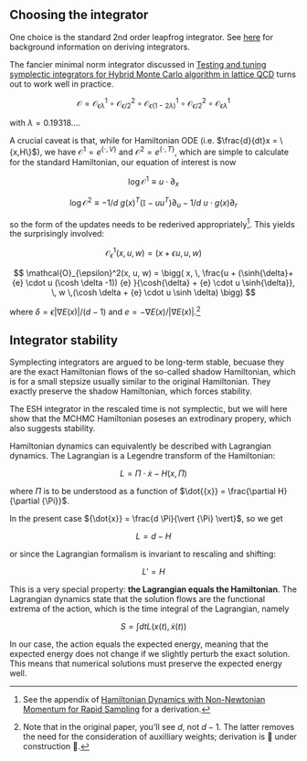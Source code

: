 ## Choosing the integrator

One choice is the standard 2nd order leapfrog integrator. See [here](/integrators) for background information on deriving integrators.

The fancier minimal norm integrator discussed in [Testing and tuning symplectic integrators for Hybrid Monte Carlo algorithm in lattice QCD](/references/#numerical-integrators) turns out to work well in practice.

$$
\mathcal{O} = \mathcal{O}_{\epsilon \lambda}^{1} \circ \mathcal{O}_{\epsilon/2}^{2}\circ \mathcal{O}_{\epsilon (1-2\lambda)}^{1} \circ \mathcal{O}_{\epsilon/2}^{2} \circ \mathcal{O}_{\epsilon \lambda}^{1}
$$

with $\lambda = 0.19318...$.

A crucial caveat is that, while for Hamiltonian ODE (i.e. $\frac{d}{dt}x = \{x,H\}$), we have $\mathcal{O}^{1} = e^{\{\cdot, V\}}$ and $\mathcal{O}^{2} = e^{\{\cdot, T\}}$, which are simple to calculate for the standard Hamiltonian, our equation of interest is now

$$\log \mathcal{O}^{1} \equiv u \cdot \partial_{x} 
$$ 

$$
\log \mathcal{O}^{2} \equiv - 1/d~ g(x)^T (\mathbb I - u u^T)\partial_{u} - 1/d~ u \cdot g(x) \partial_r  
$$

so the form of the updates needs to be rederived appropriately[^1]. This yields the surprisingly involved:

$$
    \mathcal{O}^1_{\epsilon}(x, u, w) = (x + \epsilon u, u, w)
$$

$$
    \mathcal{O}_{\epsilon}^2(x, u, w) = \bigg( x, \,
    \frac{u + (\sinh{\delta}+ {e} \cdot u (\cosh \delta -1)) {e} }{\cosh{\delta} + {e} \cdot u \sinh{\delta}}, \,
    w \,(\cosh \delta + {e} \cdot u \sinh \delta) \bigg) 
$$

where $\delta = \epsilon \vert \nabla E(x) \vert / (d-1)$ and ${e} = - \nabla E(x) / \vert \nabla E(x) \vert$.[^2]

[^1]: See the appendix of [Hamiltonian Dynamics with Non-Newtonian Momentum for Rapid Sampling](/references/#microcanonical-hamiltonian-monte-carlo) for a derivation.

[^2]: Note that in the original paper, you'll see $d$, not $d-1$. The latter removes the need for the consideration of auxilliary weights; derivation is 🚧 under construction 🚧.

<!-- As a result, the action of the Lagrangian is the expected energy. But since the defining feature of the true trajectory is that it minimizes the action, small variations like the numerical trajectory should be very close in action, and thus have almost the same expected energy. Empirically, this line of argument is made plausible by the fact that non-symplectic integrators (e.g. RK4) work fine. -->

## Integrator stability

Symplecting integrators are argued to be long-term stable, becuase they are the exact Hamiltonian flows of the so-called shadow Hamiltonian, which is for a small stepsize usually similar to the original Hamiltonian. They exactly preserve the shadow Hamiltonian, which forces stability. 

The ESH integrator in the rescaled time is not symplectic, but we will here show that the MCHMC Hamiltonian poseses an extrodinary propery, which also suggests stability. 

Hamiltonian dynamics can equivalently be described with Lagrangian dynamics. The Lagrangian is a Legendre transform of the Hamiltonian:

$$
L = {\Pi} \cdot \dot{{x}} - H({x}, {\Pi}) 
$$


where ${\Pi}$ is to be understood as a function of $\dot{{x}} = \frac{\partial H}{\partial {\Pi}}$.

In the present case ${\dot{x}} = \frac{d \Pi}{\vert {\Pi} \vert}$, so we get

$$ L = d - H $$

or since the Lagrangian formalism is invariant to rescaling and shifting:

$$
L' = H
$$

This is a very special property: **the Lagrangian equals the Hamiltonian**. The Lagrangian dynamics state that the solution flows are the functional extrema of the action, which is the time integral of the Lagrangian, namely

$$S = \int dt L({x}(t), \dot{{x}}(t))$$

In our case, the action equals the expected energy, meaning that the expected energy does not change if we slightly perturb the exact solution. This means that numerical solutions must preserve the expected energy well.

